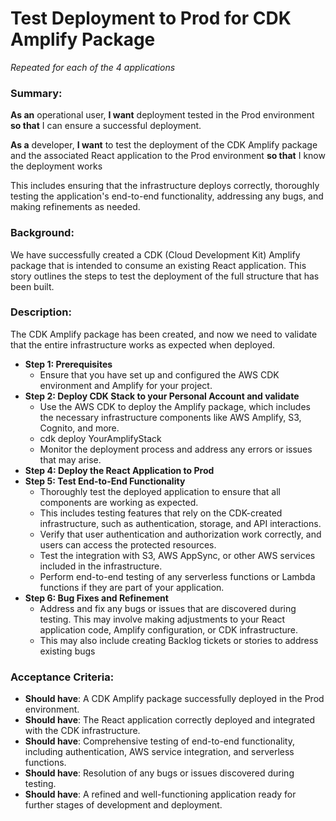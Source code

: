 
# Test Deployment to Prod for CDK Amplify Package
*Repeated for each of the 4 applications*

### **Summary**:

**As an** operational user, **I want** deployment tested in the Prod environment **so that** I can ensure a successful deployment.

**As a** developer, **I want** to test the deployment of the CDK Amplify package and the associated React application to the Prod environment **so that** I know the deployment works

This includes ensuring that the infrastructure deploys correctly, thoroughly testing the application's end-to-end functionality, addressing any bugs, and making refinements as needed.

### **Background:**

We have successfully created a CDK (Cloud Development Kit) Amplify package that is intended to consume an existing React application. This story outlines the steps to test the deployment of the full structure that has been built.

### **Description:**

The CDK Amplify package has been created, and now we need to validate that the entire infrastructure works as expected when deployed.

* **Step 1: Prerequisites**
    * Ensure that you have set up and configured the AWS CDK environment and Amplify for your project.
* **Step 2: Deploy CDK Stack to your Personal Account and validate**
    * Use the AWS CDK to deploy the Amplify package, which includes the necessary infrastructure components like AWS Amplify,  S3,  Cognito, and more.
    * cdk deploy YourAmplifyStack
    * Monitor the deployment process and address any errors or issues that may arise.
* **Step 4: Deploy the React Application to Prod**
* **Step 5: Test End-to-End Functionality**
    * Thoroughly test the deployed application to ensure that all components are working as expected.
    * This includes testing features that rely on the CDK-created infrastructure, such as authentication, storage, and API interactions.
    * Verify that user authentication and authorization work correctly, and users can access the protected resources.
    * Test the integration with  S3, AWS AppSync, or other AWS services included in the infrastructure.
    * Perform end-to-end testing of any serverless functions or Lambda functions if they are part of your application.
* **Step 6: Bug Fixes and Refinement**
    * Address and fix any bugs or issues that are discovered during testing. This may involve making adjustments to your React application code, Amplify configuration, or CDK infrastructure.
    * This may also include creating Backlog tickets or stories to address existing bugs

### **Acceptance Criteria**:

* **Should have**: A CDK Amplify package successfully deployed in the Prod environment.
* **Should have**: The React application correctly deployed and integrated with the CDK infrastructure.
* **Should have**: Comprehensive testing of end-to-end functionality, including authentication, AWS service integration, and serverless functions.
* **Should have**: Resolution of any bugs or issues discovered during testing.
* **Should have**: A refined and well-functioning application ready for further stages of development and deployment.
